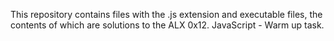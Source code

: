 This repository contains files with the .js extension and executable files, the contents of which are solutions to the ALX 0x12. JavaScript - Warm up task.

